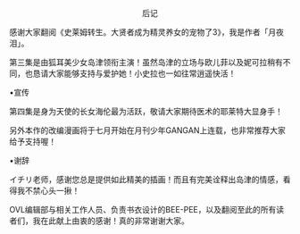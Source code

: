 <p align="center">后记</p>

感谢大家翻阅《史莱姆转生。大贤者成为精灵养女的宠物了3》，我是作者「月夜 泪」。

第三集是由狐耳美少女岛津领衔主演！虽然岛津的立场与欧儿菲以及妮可拉稍有不同，也恳请大家能够支持与爱护她！小史拉也一如往常逍遥快活！

•宣传

第四集是身为天使的长女海伦最为活跃，敬请大家期待医术的耶莱特大显身手！

另外本作的改编漫画将于七月开始在月刊少年GANGAN上连载，也非常推荐大家给予支持喔！

•谢辞

イチリ老师，感谢您总是提供如此精美的插画！而且有完美诠释出岛津的情感，看得我不禁心头一揪！

OVL编辑部与相关工作人员、负责书衣设计的BEE-PEE，以及翻阅至此的所有读者们，我在此献上由衷的感谢！真的非常谢谢大家。

